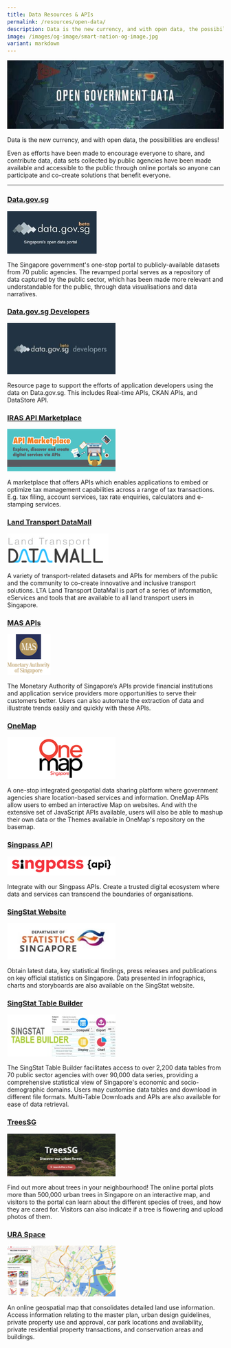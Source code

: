 ```yaml
---
title: Data Resources & APIs
permalink: /resources/open-data/
description: Data is the new currency, and with open data, the possibilities are endless!
image: /images/og-image/smart-nation-og-image.jpg
variant: markdown
---
```

![Open data resources for government data](/images/resources/open-government-data.jpeg)

Data is the new currency, and with open data, the possibilities are endless!

Even as efforts have been made to encourage everyone to share, and contribute data, data sets collected by public agencies have been made available and accessible to the public through online portals so anyone can participate and co-create solutions that benefit everyone.

---

### <a href="https://data.gov.sg/" target="_blank">Data.gov.sg</a>

<div style="width:50%"> <img src="/images/resources/data-gov.jpeg"></div>

The Singapore government's one-stop portal to publicly-available datasets from 70 public agencies. The revamped portal serves as a repository of data captured by the public sector, which has been made more relevant and understandable for the public, through data visualisations and data narratives.

### <a href="https://guide.data.gov.sg/developers/api-v2" target="_blank">Data.gov.sg Developers</a>
<div style="width:50%"> <img src="/images/resources/data-gov-developer.jpeg"></div>

Resource page to support the efforts of application developers using the data on Data.gov.sg. This includes Real-time APIs, CKAN APIs, and DataStore API.

### <a href="https://apiservices.iras.gov.sg/iras/devportal/" target="_blank">IRAS API Marketplace</a>
<div style="width:50%"> <img src="/images/resources/iras-api.jpeg"></div>

A marketplace that offers APIs which enables applications to embed or optimize tax management capabilities across a range of tax transactions. E.g. tax filing, account services, tax rate enquiries, calculators and e-stamping services.

### <a href="http://www.mytransport.sg/content/mytransport/home/dataMall.html" target="_blank">Land Transport DataMall</a>
<div style="width:50%"><img src="/images/resources/lt-datamall.jpeg"></div>

A variety of transport-related datasets and APIs for members of the public and the community to co-create innovative and inclusive transport solutions. LTA Land Transport DataMall is part of a series of information, eServices and tools that are available to all land transport users in Singapore.

### <a href="https://secure.mas.gov.sg/api/Search.aspx" target="_blank">MAS APIs</a>
<div style="width:20%"><img src="/images/resources/mas-logo.png"></div>

The Monetary Authority of Singapore’s APIs provide financial institutions and application service providers more opportunities to serve their customers better. Users can also automate the extraction of data and illustrate trends easily and quickly with these APIs.

### <a href="http://www.onemap.sg/" target="_blank">OneMap</a>
<div style="width:50%"><img src="/images/resources/onemaplogo.jpeg"></div>

A one-stop integrated geospatial data sharing platform where government agencies share location-based services and information. OneMap APIs allow users to embed an interactive Map on websites. And with the extensive set of JavaScript APIs available, users will also be able to mashup their own data or the Themes available in OneMap's repository on the basemap.

### <a href="https://api.singpass.gov.sg/" target="_blank">Singpass API</a>
<div style="width:50%"><img src="/images/resources/singpass%20api.jpg"></div>

Integrate with our Singpass APIs. Create a trusted digital ecosystem where data and services can transcend the boundaries of organisations.

### <a href="https://www.singstat.gov.sg/find-data" target="_blank">SingStat Website</a>
<div style="width:50%"><img src="/images/resources/singstat.jpeg"></div>

Obtain latest data, key statistical findings, press releases and publications on key official statistics on Singapore. Data presented in infographics, charts and storyboards are also available on the SingStat website.

### <a href="https://tablebuilder.singstat.gov.sg/" target="_blank">SingStat Table Builder</a>
<div style="width:50%"><img src="/images/resources/singstat-table-builder.jpeg"></div>

The SingStat Table Builder facilitates access to over 2,200 data tables from 70 public sector agencies with over 90,000 data series, providing a comprehensive statistical view of Singapore's economic and socio-demographic domains. Users may customise data tables and download in different file formats. Multi-Table Downloads and APIs are also available for ease of data retrieval.

### <a href="https://www.nparks.gov.sg/treessg" target="_blank">TreesSG</a>
<div style="width:50%"><img src="/images/resources/treesg.png"></div>

Find out more about trees in your neighbourhood! The online portal plots more than 500,000 urban trees in Singapore on an interactive map, and visitors to the portal can learn about the different species of trees, and how they are cared for. Visitors can also indicate if a tree is flowering and upload photos of them.


### <a href="https://www.ura.gov.sg/maps/" target="_blank">URA Space</a>
<div style="width:50%"><img src="/images/resources/ura-space-2.png"></div>

An online geospatial map that consolidates detailed land use information. Access information relating to the master plan, urban design guidelines, private property use and approval, car park locations and availability, private residential property transactions, and conservation areas and buildings.
